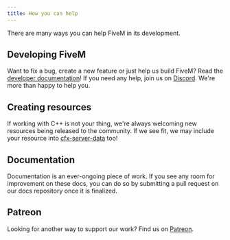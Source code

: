 ```yaml
---
title: How you can help
---
```


There are many ways you can help FiveM in its development.

Developing FiveM
----------------

Want to fix a bug, create a new feature or just help us build FiveM? Read the [developer documentation][developer-docs]!
If you need any help, join us on [Discord][discord]. We're more than happy to help you.

Creating resources
------------------

If working with C++ is not your thing, we're always welcoming new resources being released to the community. If we see
fit, we may include your resource into [cfx-server-data][server-data] too!

Documentation
-------------

Documentation is an ever-ongoing piece of work. If you see any room for improvement on these docs, you can do so by
submitting a pull request on our docs repository once it is finalized.

Patreon
-------

Looking for another way to support our work? Find us on [Patreon][patreon].

[developer-docs]: /developers
[discord]: https://discord.gg/GtvkUsc
[server-data]: https://github.com/citizenfx/cfx-server-data
[docs-rep]: https://github.com/citizenfx/fivem-docs
[patreon]: https://patreon.com/fivem
